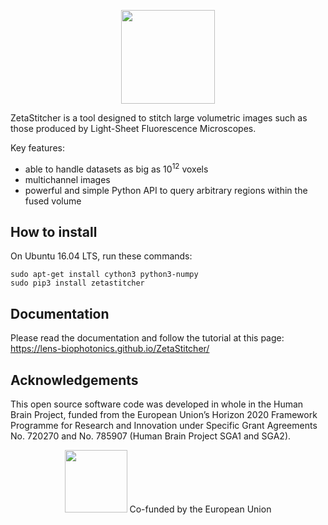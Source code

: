 <p align="center">
<img src="doc/_static/zetastitcher.svg", height="150">
</p>

ZetaStitcher is a tool designed to stitch large volumetric images such as
those produced by Light-Sheet Fluorescence Microscopes.

Key features:

* able to handle datasets as big as 10<sup>12</sup> voxels
* multichannel images
* powerful and simple Python API to query arbitrary regions within the fused
volume

## How to install
On Ubuntu 16.04 LTS, run these commands:
```
sudo apt-get install cython3 python3-numpy
sudo pip3 install zetastitcher
```

## Documentation
Please read the documentation and follow the tutorial at this page:<br/>
https://lens-biophotonics.github.io/ZetaStitcher/


## Acknowledgements
This open source software code was developed in whole in the Human
Brain Project, funded from the European Union’s Horizon 2020 Framework
Programme for Research and Innovation under Specific Grant Agreements
No. 720270 and No. 785907 (Human Brain Project SGA1 and SGA2).

<p align="center">
<img height="100" style="max-height: 100px" src="https://europa.eu/european-union/sites/europaeu/files/docs/body/flag_yellow_low.jpg">
Co-funded by the European Union
</p>
